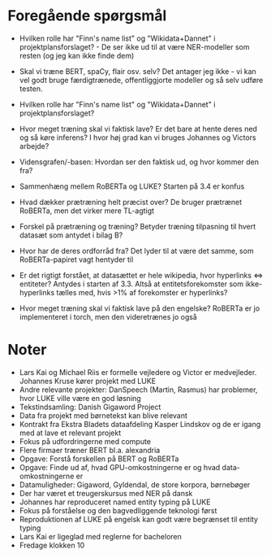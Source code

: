 # Foregående spørgsmål
- Hvilken rolle har "Finn's name list" og "Wikidata+Dannet" i projektplansforslaget? - De ser ikke ud til at være NER-modeller som resten (og jeg kan ikke finde dem)
- Skal vi træne BERT, spaCy, flair osv. selv? Det antager jeg ikke - vi kan vel godt bruge færdigtrænede, offentliggjorte modeller og så selv udføre testen.
- Hvilken rolle har "Finn's name list" og "Wikidata+Dannet" i projektplansforslaget?

- Hvor meget træning skal vi faktisk lave? Er det bare at hente deres ned og så køre inferens? I hvor høj grad kan vi bruges Johannes og Victors arbejde?
- Vidensgrafen/-basen: Hvordan ser den faktisk ud, og hvor kommer den fra?
- Sammenhæng mellem RoBERTa og LUKE? Starten på 3.4 er konfus
- Hvad dækker prætræning helt præcist over? De bruger prætrænet RoBERTa, men det virker mere TL-agtigt
- Forskel på prætræning og træning? Betyder træning tilpasning til hvert datasæt som antydet i bilag B?
- Hvor har de deres ordforråd fra? Det lyder til at være det samme, som RoBERTa-papiret vagt hentyder til
- Er det rigtigt forstået, at datasættet er hele wikipedia, hvor  hyperlinks <=> entiteter? Antydes i starten af 3.3. Altså at entitetsforekomster som ikke-hyperlinks tælles med, hvis >1% af forekomster er hyperlinks?
- Hvor meget træning skal vi faktisk lave på den engelske? RoBERTa er jo implementeret i torch, men den videretrænes jo også 

# Noter
- Lars Kai og Michael Riis er formelle vejledere og Victor er medvejleder. Johannes Kruse kører projekt med LUKE
- Andre relevante projekter: DanSpeech (Martin, Rasmus) har problemer, hvor LUKE ville være en god løsning
- Tekstindsamling: Danish Gigaword Project
- Data fra projekt med børnetekst kan blive relevant
- Kontrakt fra Ekstra Bladets dataafdeling Kasper Lindskov og de er igang med at lave et relevant projekt
- Fokus på udfordringerne med compute
- Flere firmaer træner BERT bl.a. alexandria
- Opgave: Forstå forskellen på BERT og RoBERTa
- Opgave: Finde ud af, hvad GPU-omkostningerne er og hvad data-omkostningerne er
- Datamuligheder: Gigaword, Gyldendal, de store korpora, børnebøger
- Der har været et treugerskursus med NER på dansk
- Johannes har reproduceret named entity typing på LUKE
- Fokus på forståelse og den bagvedliggende teknologi først
- Reproduktionen af LUKE på engelsk kan godt være begrænset til entity typing
- Lars Kai er ligeglad med reglerne for bacheloren
- Fredage klokken 10
